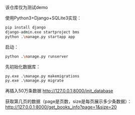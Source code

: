 该仓库仅为测试demo

使用Python3+Django+SQLite3实现：
```bash
pip install django
django-admin.exe startproject bms
python .\manage.py startapp app
```

启动：
```bash
python .\manage.py runserver
```

先初始化数据库：
```py
py.exe .\manage.py makemigrations
py.exe .\manage.py migrate
```
再插入50万条数据
http://127.0.0.1:8000/init_database

获取第几页的数据（page是页数，size是每页展示多少条数据）：
http://127.0.0.1:8000/get_books_info?page=1&size=20
